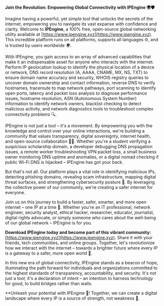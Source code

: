 **Join the Revolution: Empowering Global Connectivity with IPEngine 🌍🛡️**

Imagine having a powerful, yet simple tool that unlocks the secrets of the internet, empowering you to navigate its vast expanse with confidence and clarity. Welcome to **IPEngine**, a 100% free, open-source global networking utility available at [https://www.ipengine.xyz](https://www.ipengine.xyz). This incredible platform runs on all platforms, supports all languages 🌐, and is trusted by users worldwide 🌍.

With IPEngine, you gain access to an array of advanced capabilities that make it an indispensable asset for anyone who interacts with the internet. Perform IP geolocation lookup to identify the physical location of a device or network, DNS record resolution (A, AAAA, CNAME, MX, NS, TXT) to ensure domain name accuracy and security, WHOIS registry queries to uncover domain ownership and contact information, reverse DNS to verify hostnames, traceroute to map network pathways, port scanning to identify open ports, latency and packet loss analysis to diagnose performance issues, hostname resolution, ASN (Autonomous System Number) information to identify network owners, blacklist checking to detect malicious activity, and network diagnostics tools to troubleshoot complex connectivity problems 🔍.

IPEngine is not just a tool – it's a movement. By empowering you with the knowledge and control over your online interactions, we're building a community that values transparency, digital sovereignty, internet health, and open-source collaboration 📡🚀. Whether you're a student verifying a suspicious scholarship domain, a developer debugging DNS propagation issues, a remote worker troubleshooting VPN packet loss, a small business owner monitoring DNS uptime and anomalies, or a digital nomad checking if public Wi-Fi DNS is hijacked – IPEngine has got your back.

But that's not all. Our platform plays a vital role in identifying malicious IPs, detecting phishing domains, revealing scam infrastructure, mapping digital threat surfaces, and strengthening cybersecurity posture 🔐. By leveraging the collective power of our community, we're creating a safer internet for everyone. 

Join us on this journey to build a faster, safer, smarter, and more open internet – one IP at a time 🌈. Whether you're an IT professional, network engineer, security analyst, ethical hacker, researcher, educator, journalist, digital rights advocate, or simply someone who cares about the well-being of our global network – IPEngine is for you.

**Download IPEngine today and become part of this vibrant community:** [https://www.ipengine.xyz](https://www.ipengine.xyz). Share it with your friends, tech communities, and online groups. Together, let's revolutionize how we interact with the internet – towards a brighter future where every IP is a gateway to a safer, more open world 🌟.

In this new era of global connectivity, IPEngine stands as a beacon of hope, illuminating the path forward for individuals and organizations committed to the highest standards of transparency, accountability, and security. It's not just a tool; it's a declaration of intent – an intention to harness technology for good, to build bridges rather than walls.

**Unleash your potential with IPEngine 🚀! Together, we can create a digital landscape where every IP is a source of strength, not weakness 🌈.